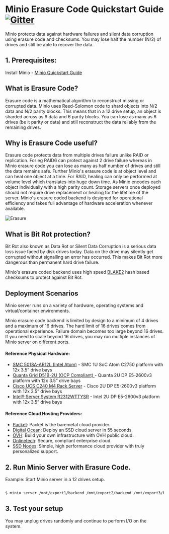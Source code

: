 # Minio Erasure Code Quickstart Guide [![Gitter](https://badges.gitter.im/Join%20Chat.svg)](https://gitter.im/minio/minio?utm_source=badge&utm_medium=badge&utm_campaign=pr-badge&utm_content=badge)

Minio protects data against hardware failures and silent data corruption using erasure code and checksums. You may lose  half the number (N/2) of drives and still be able to recover the data.

## 1. Prerequisites:

Install Minio - [Minio Quickstart Guide](https://docs.minio.io/docs/minio)

## What is Erasure Code?

Erasure code is a mathematical algorithm to reconstruct missing or corrupted data. Minio uses Reed-Solomon code to shard objects into N/2 data and N/2 parity blocks. This means that in a 12 drive setup, an object is sharded across as 6 data and 6 parity blocks. You can lose as many as 6 drives (be it parity or data) and still reconstruct the data reliably from the remaining drives. 

## Why is Erasure Code useful?

Erasure code protects data from multiple drives failure unlike RAID or replication. For eg RAID6 can protect against 2 drive failure whereas in Minio erasure code you can lose as many as half number of drives and still the data remains safe. Further Minio's erasure code is at object level and can heal one object at a time. For RAID, healing can only be performed at volume level which translates into huge down time. As Minio encodes each object individually with a high parity count. Storage servers once deployed should not require drive replacement or healing for the lifetime of the server. Minio's erasure coded backend is designed for operational efficiency and takes full advantage of hardware acceleration whenever available.

![Erasure](https://raw.githubusercontent.com/minio/minio/master/docs/screenshots/erasure-code.jpg?raw=true)

## What is Bit Rot protection?

Bit Rot also known as Data Rot or Silent Data Corruption is a serious data loss issue faced by disk drives today. Data on the drive may silently get corrupted without signalling an error has occurred. This makes Bit Rot more dangerous than permanent hard drive failure. 

Minio's erasure coded backend uses high speed [BLAKE2](https://blog.minio.io/accelerating-blake2b-by-4x-using-simd-in-go-assembly-33ef16c8a56b#.jrp1fdwer) hash based checksums to protect against Bit Rot.  

## Deployment Scenarios

Minio server runs on a variety of hardware, operating systems and virtual/container environments. 

Minio erasure code backend is limited by design to a minimum of 4 drives and a maximum of 16 drives. The hard limit of 16 drives comes from operational experience. Failure domain becomes too large beyond 16 drives. If you need to scale beyond 16 drives, you may run multiple instances of Minio server on different ports. 

#### Reference Physical Hardware: 

* [SMC 5018A-AR12L (Intel Atom)](http://www.supermicro.com/products/system/1U/5018/SSG-5018A-AR12L.cfm?parts=SHOW) - SMC 1U SoC Atom C2750 platform with 12x 3.5” drive bays
* [Quanta Grid D51B-2U (OCP Compliant) ](http://www.qct.io/Product/Servers/Rackmount-Servers/2U/QuantaGrid-D51B-2U-p256c77c70c83c118)- Quanta 2U DP E5-2600v3 platform with 12x 3.5” drive bays
* [Cisco UCS C240 M4 Rack Server](http://www.cisco.com/c/en/us/products/servers-unified-computing/ucs-c240-m4-rack-server/index.html) - Cisco 2U DP E5-2600v3 platform with 12x 3.5” drive bays
* [Intel® Server System R2312WTTYSR](http://ark.intel.com/products/88286) - Intel 2U DP E5-2600v3 platform with 12x 3.5” drive bays

#### Reference Cloud Hosting Providers:

* [Packet](https://www.packet.net): Packet is the baremetal cloud provider.
* [Digital Ocean](https://www.digitalocean.com): Deploy an SSD cloud server in 55 seconds.
* [OVH](https://www.ovh.com/us): Build your own infrastructure with OVH public cloud.
* [Onlinetech](http://www.onlinetech.com): Secure, compliant enterprise cloud.
* [SSD Nodes](https://www.ssdnodes.com): Simple, high performance cloud provider with truly personalized support.

## 2. Run Minio Server with Erasure Code.

Example: Start Minio server in a 12 drives setup.

```sh

$ minio server /mnt/export1/backend /mnt/export2/backend /mnt/export3/backend /mnt/export4/backend /mnt/export5/backend /mnt/export6/backend /mnt/export7/backend /mnt/export8/backend /mnt/export9/backend /mnt/export10/backend /mnt/export11/backend /mnt/export12/backend

```

## 3. Test your setup

You may unplug drives randomly and continue to perform I/O on the system.
